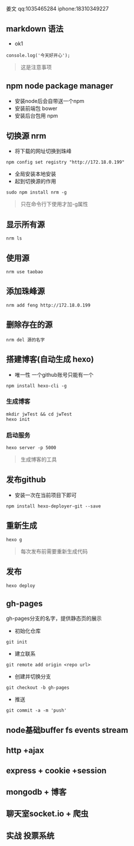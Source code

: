 姜文   qq:1035465284  iphone:18310349227 
## markdown 语法
- ok1

```
console.log('今天好开心');
```

> 这是注意事项

## npm node package manager
- 安装node后会自带送一个npm
- 安装前端包 bower
- 安装后台包用 npm

## 切换源 nrm 
- 将下载的网址切换到珠峰
```
npm config set registry "http://172.18.0.199"
```
- 全局安装本地安装
- 起到切换源的作用
```
sudo npm install nrm -g
```

> 只在命令行下使用才加-g属性

## 显示所有源
```
nrm ls
```

## 使用源
```
nrm use taobao
```

## 添加珠峰源
```
nrm add feng http://172.18.0.199
```

## 删除存在的源
```
nrm del 源的名字
```

## 搭建博客(自动生成 hexo)
- 唯一性 一个github账号只能有一个
``` 
npm install hexo-cli -g
```
### 生成博客
```
mkdir jwTest && cd jwTest
hexo init
```

### 启动服务
```
hexo server -p 5000
```

> 生成博客的工具

## 发布github
- 安装一次在当前项目下即可
```
npm install hexo-deployer-git --save
```
## 重新生成
```
hexo g
```

> 每次发布前需要重新生成代码

## 发布
```
hexo deploy
```

## gh-pages
gh-pages分支的名字，提供静态页的展示
- 初始化仓库
```
git init 
```
- 建立联系
```
git remote add origin <repo url>
```
- 创建并切换分支
```
git checkout -b gh-pages
```
- 推送
```
git commit -a -m 'push'
```

## node基础buffer fs events stream

## http +ajax 

## express + cookie +session 

## mongodb +  博客

## 聊天室socket.io + 爬虫 

## 实战 投票系统

